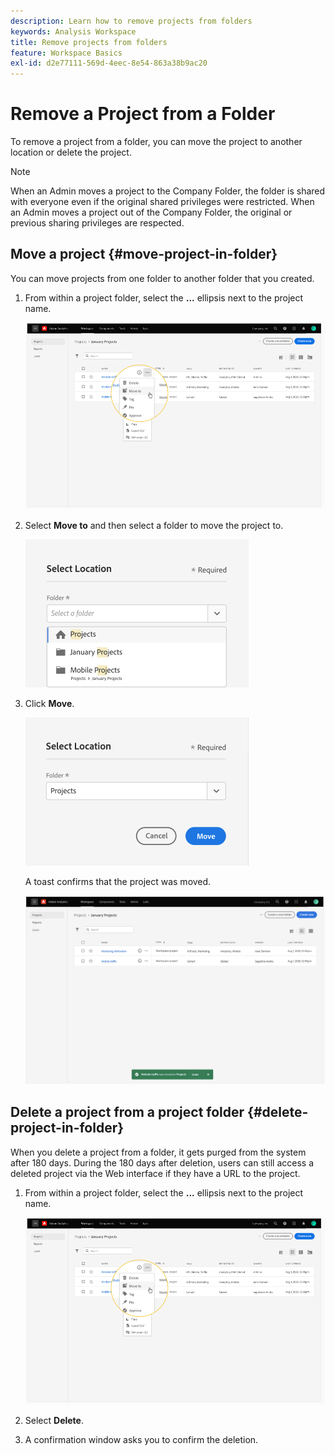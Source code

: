 ```yaml
---
description: Learn how to remove projects from folders
keywords: Analysis Workspace
title: Remove projects from folders
feature: Workspace Basics
exl-id: d2e77111-569d-4eec-8e54-863a38b9ac20
---
```

# Remove a Project from a Folder

To remove a project from a folder, you can move the project to another location or delete the project.

>[!NOTE]
>
>When an Admin moves a project to the Company Folder, the folder is shared with everyone even if the original shared privileges were restricted. When an Admin moves a project out of the Company Folder, the original or previous sharing privileges are respected.

## Move a project {#move-project-in-folder}

You can move projects from one folder to another folder that you created.

1.  From within a project folder, select the **...** ellipsis next to the project name.

    ![](/help/analyze/analysis-workspace/build-workspace-project/assets/move1.png)

1.  Select **Move to** and then select a folder to move the project to.

    ![](/help/analyze/analysis-workspace/build-workspace-project/assets/move-select-location.png)

1.  Click **Move**.

    ![](/help/analyze/analysis-workspace/build-workspace-project/assets/move-click-move.png)

    A toast confirms that the project was moved.

    ![](/help/analyze/analysis-workspace/build-workspace-project/assets/move-project-moved.png)

## Delete a project from a project folder {#delete-project-in-folder}

When you delete a project from a folder, it gets purged from the system after 180 days. During the 180 days after deletion, users can still access a deleted project via the Web interface if they have a URL to the project.

1.  From within a project folder, select the **...** ellipsis next to the project name.

    ![](/help/analyze/analysis-workspace/build-workspace-project/assets/move1.png)

1.  Select **Delete**.

1.  A confirmation window asks you to confirm the deletion.
